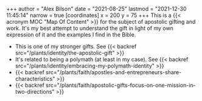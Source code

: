 +++
author = "Alex Bilson"
date = "2021-08-25"
lastmod = "2021-12-30 11:45:14"
narrow = true
[coordinates]
    x = 200
    y = 75
+++
This is a {{< acronym MOC "Map Of Content" >}} for the subject of apostolic gifting and work. It's my best attempt to understand the gift in light of my own expression of it and the examples I find in the Bible.

- This is one of my stronger gifts. See {{< backref src="/plants/identity/the-apostolic-gift" >}}
- It's related to being a polymath (at least in my case). See {{< backref src="/plants/identity/embracing-my-polymath-identity" >}}
- {{< backref src="/plants/faith/apostles-and-entrepreneurs-share-characteristics" >}}
- {{< backref src="/plants/faith/apostolic-gifts-focus-on-one-mission-in-two-directions" >}}
